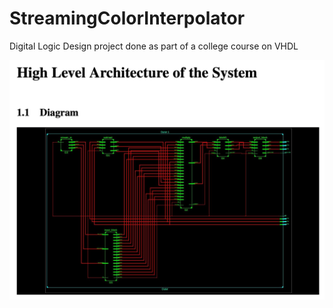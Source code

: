 # StreamingColorInterpolator
Digital Logic Design project done as part of a college course on VHDL

<img src="./arch.png">

